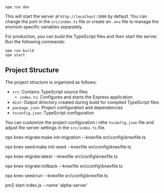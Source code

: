 ```
npm run dev
```

This will start the server at `http://localhost:3000` by default. You can change the port in the `src/index.ts` file or create an `.env` file to manage the environt-specific variables separately.

For production, you can build the TypeScript files and then start the server. Run the following commands:

```
npm run build
npm start
```

## Project Structure

The project structure is organized as follows:

- `src`: Contains TypeScript source files
  - `index.ts`: Configures and starts the Express application
- `dist`: Output directory created during build for compiled TypeScript files
- `package.json`: Project configuration and dependencies
- `tsconfig.json`: TypeScript configuration

You can customize the project configuration i nthe `tsconfig.json` file and adjust the server settings in the `src/index.ts` file.

<!-- knex commands -->

<!-- create migration-->

npx knex migrate:make init-migration --knexfile src\config\knexfile.ts

<!-- create seed -->

npx knex seed:make init-seed --knexfile src\config\knexfile.ts

<!-- run latest migration up -->

npx knex migrate:latest --knexfile src\config\knexfile.ts

<!-- rollback migration -->

npx knex migrate:rollback --knexfile src\config\knexfile.ts

<!-- run seed -->

npx knex seed:run --knexfile src\config\knexfile.ts

<!-- pm2 start process -->

pm2 start index.js --name 'alpha-server'
